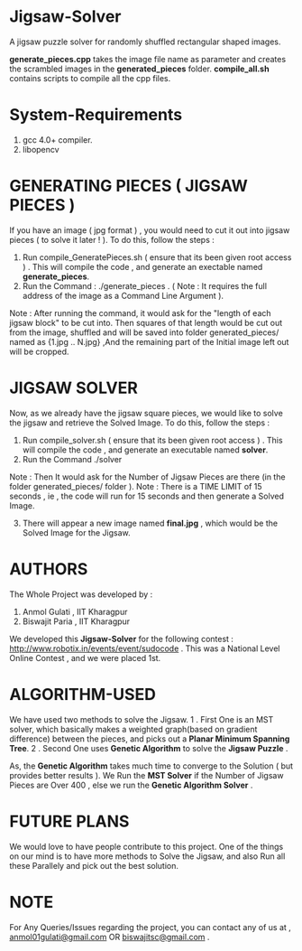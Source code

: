 Jigsaw-Solver
=============

A jigsaw puzzle solver for randomly shuffled rectangular shaped images.

**generate_pieces.cpp** takes the image file name as parameter and creates the scrambled images in the **generated_pieces** folder.
**compile_all.sh** contains scripts to compile all the cpp files.

System-Requirements
===================

1. gcc 4.0+ compiler.
2. libopencv


GENERATING PIECES ( JIGSAW PIECES )
===================================

If you have an image ( jpg format ) , you would need to cut it out into jigsaw pieces ( to solve it later ! ).
To do this, follow the steps :

1. Run compile_GeneratePieces.sh ( ensure that its been given root access ) . This will compile the code , and generate an exectable named **generate_pieces**.
2. Run the Command : ./generate_pieces <name of jpg image>     . ( Note : It requires the full address of the image as a Command Line Argument ).
 
Note : After running the command, it would ask for the "length of each jigsaw block" to be cut into. Then squares of that length would be cut out from the image, shuffled and will be saved into folder generated_pieces/  named as {1.jpg .. N.jpg} ,And the remaining part of the Initial image left out will be cropped.

JIGSAW SOLVER
==============

Now, as we already have the jigsaw square pieces, we would like to solve the jigsaw and retrieve the Solved Image.
To do this, follow the steps : 

1. Run compile_solver.sh ( ensure that its been given root access ) . This will compile the code , and generate an executable named **solver**.
2. Run the Command ./solver

Note : Then It would ask for the Number of Jigsaw Pieces are there  (in the folder generated_pieces/ folder ). 
Note : There is a TIME LIMIT of 15 seconds , ie , the code will run for 15 seconds and then generate a Solved Image.

3. There will appear a new image named **final.jpg** , which would be the Solved Image for the Jigsaw.

AUTHORS
=======

The Whole Project was developed by :
1. Anmol Gulati , IIT Kharagpur
2. Biswajit Paria , IIT Kharagpur

We developed this **Jigsaw-Solver** for the following contest : http://www.robotix.in/events/event/sudocode . This was a National Level Online Contest , and we were placed 1st.

ALGORITHM-USED
===============

We have used two methods to solve the Jigsaw.
1 . First One is an MST solver, which basically makes a weighted graph(based on gradient difference) between the pieces, and picks out a **Planar Minimum Spanning Tree**.
2 . Second One uses **Genetic Algorithm** to solve the **Jigsaw Puzzle** . 

As, the **Genetic Algorithm** takes much time to converge to the Solution ( but provides better results ). We Run the **MST Solver** if the Number of Jigsaw Pieces are Over 400 , else we run the **Genetic Algorithm Solver** . 

FUTURE PLANS
============

We would love to have people contribute to this project.
One of the things on our mind is to have more methods to Solve the Jigsaw, and also Run all these Parallely and pick out the best solution.

NOTE
====

For Any Queries/Issues regarding the project, you can contact any of us at , anmol01gulati@gmail.com OR biswajitsc@gmail.com  .